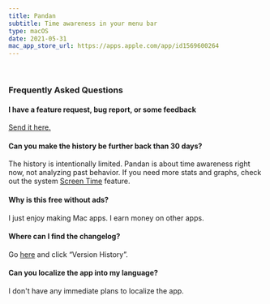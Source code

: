 ```yaml
---
title: Pandan
subtitle: Time awareness in your menu bar
type: macOS
date: 2021-05-31
mac_app_store_url: https://apps.apple.com/app/id1569600264
---
```


<br>

<h3 id="faq">Frequently Asked Questions</h3>

#### I have a feature request, bug report, or some feedback

[Send it here.](https://sindresorhus.com/feedback/?product=Pandan&referrer=Website-FAQ)

#### Can you make the history be further back than 30 days?

The history is intentionally limited. Pandan is about time awareness right now, not analyzing past behavior. If you need more stats and graphs, check out the system [Screen Time](https://support.apple.com/en-gb/HT210387) feature.

#### Why is this free without ads?

I just enjoy making Mac apps. I earn money on other apps.

#### Where can I find the changelog?

Go [here](https://apps.apple.com/app/id1569600264) and click “Version History”.

#### Can you localize the app into my language?

I don't have any immediate plans to localize the app.

